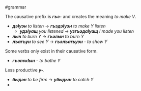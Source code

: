 #grammar

The causative prefix is **_гъэ-_** and creates the meaning _to make V_.

- **_дэIуэн_** _to listen_ -> **_гъэдэIуэн_** _to make Y listen_
	- **_удэIуащ_** _you listened_ -> **_узгъэдаIуащ_** _I made you listen_
- **_лын_** _to burn Y_ -> **_гъэлын_**  _to burn Y_
- **_лъагъун_** _to see Y_ -> **_гъэлъагьуэн_** - _to show Y_


Some verbs only exist in their causative form.
- **_гъэпскIын_** - _to bathe Y_

Less productive **_у-_**.

- **_быдэн_** _to be firm_ -> **_убыдын_** _to catch Y_
- 